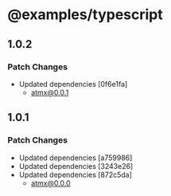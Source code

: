 # @examples/typescript

## 1.0.2

### Patch Changes

- Updated dependencies [0f6e1fa]
  - atmx@0.0.1

## 1.0.1

### Patch Changes

- Updated dependencies [a759986]
- Updated dependencies [3243e26]
- Updated dependencies [872c5da]
  - atmx@0.0.0
